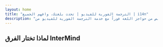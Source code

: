 ```yaml
---
layout: home
title: "الترجمة الفورية للفيديو | تحدث بلغتك، وافهم الجميع | i14n"
description: "تخلص من حواجز اللغة فوراً مع خدمة الترجمة الفورية للفيديو من i14n. شارك في الاجتماعات بلغتك الأم بينما يفهم الجميع بشكل مثالي. لماذا تتعلم لغة جديدة عندما يمكن للتكنولوجيا أن تجسر الفجوة؟"
---
```


<!-- text="**استثمر في الاستراتيجية، وليس في المفردات**. &nbsp; InterMind يترجم بينما تبتكر أنت." -->
<!-- text="ليست مجرد ترجمة. إنها ترجمة بعقل." -->
<!-- text="أرح عقلك، ودع الذكاء الاصطناعي يقوم بالترجمة" -->
<!-- text="لماذا تُجهد عقلك عندما يمكن للذكاء الاصطناعي ترجمة كل شيء؟" -->
<!-- text="العقل البشري: مهدر في الترجمة في عصر الذكاء الاصطناعي" -->

<HeroSection
title="اجتماعات فيديو مع **ترجمة** فورية"
text="الفصول الدراسية تستغرق سنوات؛ InterMind يقدم الفهم الفوري اليوم، بكل اللغات.">
<NavButton to="./guide/what-is-intermind" buttonClass="brand" buttonLabel="ابدأ الآن" />
<AuthButton text="تسجيل الدخول" buttonClass="alt" />
</HeroSection>

<FeatureBlock :card="{
  title: 'تحدث فوراً عبر 132 لغة — بصوتك الخاص.',
  details: 'يتيح InterMind لكل مشارك التحدث بلغته الأم — بشكل طبيعي، في الوقت الفعلي، وبدون ترجمات مكتوبة أو تأخير.',
    items: [
      '🎙️ تحدث بحرية — وكن مفهوماً فوراً.',
      '🧠 ترجمة مدعومة بالذكاء الاصطناعي تلتقط النبرة والقصد والمصطلحات الخاصة بالصناعة.',
      '🔄 ترجمة ثنائية الاتجاه، مستمرة، من صوت لصوت بدون إعداد يدوي.',
    ],
  link: './guide/use-cases#instant-understanding',
  src: {
    light: 'Speak-instantly.png',
    dark: 'Speak-instantly.png',
    width: '80%'
  },
  inversion: false
}" />

<FeatureBlock :card="{
  title: 'العقل وراء الترجمة',
  details: 'يتجاوز InterMind الترجمة الصوتية المباشرة. يُثري المحادثات بالحقائق والسياق وإشارات المشاعر والتوجيه المتخصص في الوقت الفعلي — محولاً الفهم إلى تواصل ذكي.',
  items: [
    '📎 نص تكميلي: مصطلحات وتعريفات وروابط وتحقق من الحقائق في الوقت الفعلي.',
    '🎥 تراكبات فيديو تدرك المشاعر: مؤشرات النبرة، إشارات المشاعر، ثقة المتحدث.',
    '🧠 سياق موحد: يترجم ليس فقط الكلمات بل المعنى والقصد والصلة.'
  ],
  link: './guide/use-cases#interpreting-with-a-mind',
  src: {
    light: '/pic/InterMindOverlay.png',
    dark: '/pic/InterMindOverlay.png',
    width: '80%'
  },
  inversion: true
}" />

<FeatureBlock :card="{
  title: 'اجتماعات فيديو احترافية — مدمجة',
  details: 'InterMind منصة اجتماعات كاملة المميزات — وليست مجرد إضافة. مصممة لاستضافة محادثات عالية التأثير بوضوح وتحكم وقابلية للتوسع.',
  items: [
    '🎥 جودة فيديو 1080p، إلغاء الضوضاء التكيفي، وأولوية الصوت الواضح.',
    '📅 جدولة، إدارة، تسجيل، وتكامل كامل مع التقويم.',
    '🖥️ مُحسّن للفرق متعددة اللغات، اللجان الهجينة، والفعاليات واسعة النطاق.'
  ],
  link: './guide/features#video-platform',
  src: {
    light: '/pic/ProMeetings.png',
    dark: '/pic/ProMeetings.png',
    width: '80%'
  },
  inversion: false
}" />

<FeatureBlock
  :card="{
    title: 'آمن وسري بالتصميم',
    details:
      'يحمي InterMind كل كلمة من المصدر. تبقى تدفقات الوسائط مشفرة و**لا يتم** إعادة استخدامها أبداً لتدريب الذكاء الاصطناعي أو مشاركتها مع أطراف ثالثة.',
    items: [
      '🔒 تعلم بدون بيانات — البث المباشر في الذاكرة المؤقتة ويُمحى تلقائياً عند انتهاء المكالمة.',
      '🛡️ تشفير WebRTC بـ 256 بت بدون خطوة فك تشفير على الخادم.',
      '✋ تدفق يتحكم به المستخدم — إذا تخطيت الترجمة، يبقى الصوت من نظير إلى نظير على الجهاز.',
      '📜 جاهز لـ GDPR وCCPA وUAE PDPL: حقوق التصدير/الحذف مدمجة.'
    ],
    link: './guide/security',
    src: {
      light: '/pic/SecureMeetings.png',
      dark: '/pic/SecureMeetings.png',
      width: '80%'
    },
    inversion: true
  }"
/>

## لماذا تختار الفرق InterMind

<BenefitsList :features="[
  {
    // icon: '🧠',
    title: 'الفهم الفوري — التحدث بشكل طبيعي',
    text: 'ترجمة فورية بالذكاء الاصطناعي بدون أي عوائق. يتحدث المشاركون **بلغتهم الأم** ويسمعون الآخرين كما لو كانوا يتحدثون نفس اللغة — مع الحفاظ على النبرة والدقة والمشاعر بشكل كامل.'
  },
  {
    // icon: '🚀',
    title: 'تواصل يتجاوز سرعة تعلم اللغة',
    text: 'تجاوز رحلة الـ 2,000 ساعة للطلاقة اللغوية. يوفر InterMind **تواصلاً متعدد اللغات باحترافية** بشكل فوري — دون الحاجة إلى تدريب.'
  },
  {
    // icon: '🌐',
    title: 'تحدث بـ 132 لغة — دون التفكير في ذلك',
    text: 'لا حاجة لاختيار اللغة. لا حاجة لتنسيق المترجمين. يقوم InterMind **بالكشف والتكيف والترجمة** تلقائياً — كما لو أن الحاجز اللغوي لم يكن موجوداً.'
  },
  // {
  //   // icon: '🎯',
  //   title: 'ذكاء اصطناعي يفكر في السياق، وليس في العبارات فقط',
  //   text: 'ترجمة احترافية للمؤسسات تفهم السياق ونية المتحدث والمصطلحات — حتى في **المجالات القانونية والطبية والتقنية**.'
  // }
]" />